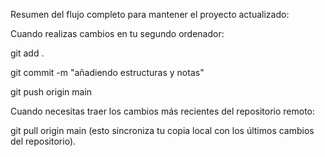 Resumen del flujo completo para mantener el proyecto actualizado: 

Cuando realizas cambios en tu segundo ordenador:

git add .

git commit -m "añadiendo estructuras y notas"

git push origin main

Cuando necesitas traer los cambios más recientes del repositorio remoto:

git pull origin main (esto sincroniza tu copia local con los últimos cambios del repositorio).
